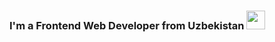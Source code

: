 ### I'm a Frontend Web Developer from Uzbekistan <img src="https://upload.wikimedia.org/wikipedia/commons/thumb/0/0b/Flag_of_Uzbekistan.png/1200px-Flag_of_Uzbekistan.png" width="30px">

